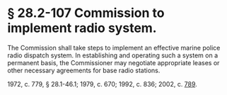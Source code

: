 # § 28.2-107 Commission to implement radio system.

<p>The Commission shall take steps to implement an effective marine police radio dispatch system. In establishing and operating such a system on a permanent basis, the Commissioner may negotiate appropriate leases or other necessary agreements for base radio stations.</p><p>1972, c. 779, § 28.1-46.1; 1979, c. 670; 1992, c. 836; 2002, c. <a href='http://lis.virginia.gov/cgi-bin/legp604.exe?021+ful+CHAP0789'>789</a>.</p>